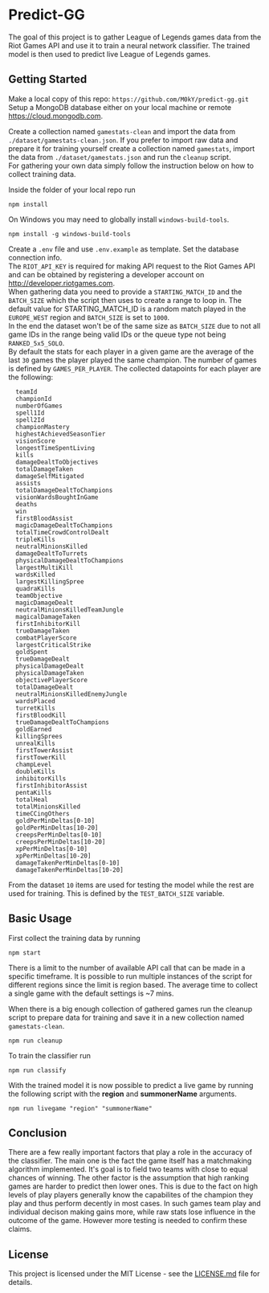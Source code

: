 # Predict-GG

The goal of this project is to gather League of Legends games data from the Riot Games API and use it to train a neural network classifier. The trained model is then used to predict live League of Legends games.

## Getting Started

Make a local copy of this repo: `https://github.com/M0kY/predict-gg.git`  
Setup a MongoDB database either on your local machine or remote https://cloud.mongodb.com.

Create a collection named `gamestats-clean` and import the data from `./dataset/gamestats-clean.json`. If you prefer to import raw data and
prepare it for training yourself create a collection named `gamestats`, import the data from `./dataset/gamestats.json` and run the `cleanup` script.   
For gathering your own data simply follow the instruction below on how to collect training data.

Inside the folder of your local repo run  
```
npm install
```

On Windows you may need to globally install `windows-build-tools`.
```
npm install -g windows-build-tools
```

Create a `.env` file and use `.env.example` as template. Set the database connection info.  
The `RIOT_API_KEY` is required for making API request to the Riot Games API and can be obtained by registering a developer account on http://developer.riotgames.com.  
When gathering data you need to provide a `STARTING_MATCH_ID` and the `BATCH_SIZE` which the script then uses to create a range to loop in. The default value for STARTING_MATCH_ID is a random match played in the `EUROPE_WEST` region and `BATCH_SIZE` is set to `1000`.  
In the end the dataset won't be of the same size as `BATCH_SIZE` due to not all game IDs in the range being valid IDs or the queue type not being `RANKED_5x5_SOLO`.  
By default the stats for each player in a given game are the average of the
last `30` games the player played the same champion. The number of games is defined by `GAMES_PER_PLAYER`.
The collected datapoints for each player are the following:

```
  teamId
  championId
  numberOfGames
  spell1Id
  spell2Id
  championMastery
  highestAchievedSeasonTier
  visionScore
  longestTimeSpentLiving
  kills
  damageDealtToObjectives
  totalDamageTaken
  damageSelfMitigated
  assists
  totalDamageDealtToChampions
  visionWardsBoughtInGame
  deaths
  win
  firstBloodAssist
  magicDamageDealtToChampions
  totalTimeCrowdControlDealt
  tripleKills
  neutralMinionsKilled
  damageDealtToTurrets
  physicalDamageDealtToChampions
  largestMultiKill
  wardsKilled
  largestKillingSpree
  quadraKills
  teamObjective
  magicDamageDealt
  neutralMinionsKilledTeamJungle
  magicalDamageTaken
  firstInhibitorKill
  trueDamageTaken
  combatPlayerScore
  largestCriticalStrike
  goldSpent
  trueDamageDealt
  physicalDamageDealt
  physicalDamageTaken
  objectivePlayerScore
  totalDamageDealt
  neutralMinionsKilledEnemyJungle
  wardsPlaced
  turretKills
  firstBloodKill
  trueDamageDealtToChampions
  goldEarned
  killingSprees
  unrealKills
  firstTowerAssist
  firstTowerKill
  champLevel
  doubleKills
  inhibitorKills
  firstInhibitorAssist
  pentaKills
  totalHeal
  totalMinionsKilled
  timeCCingOthers
  goldPerMinDeltas[0-10]
  goldPerMinDeltas[10-20]
  creepsPerMinDeltas[0-10]
  creepsPerMinDeltas[10-20]
  xpPerMinDeltas[0-10]
  xpPerMinDeltas[10-20]
  damageTakenPerMinDeltas[0-10]
  damageTakenPerMinDeltas[10-20]
```

From the dataset `10` items are used for testing the model while the rest are used for training. This is defined by the `TEST_BATCH_SIZE` variable.

## Basic Usage

First collect the training data by running  
```
npm start
```

There is a limit to the number of available API call that can be made in a specific timeframe. It is possible to run multiple instances of the script for different regions since the limit is region based. The average time to collect a single game with the default settings is ~7 mins.

When there is a big enough collection of gathered games run the cleanup script to prepare data for training and save it in a new collection named `gamestats-clean`.

```
npm run cleanup
```

To train the classifier run

```
npm run classify
```

With the trained model it is now possible to predict a live game by running the following script with the **region** and **summonerName** arguments.

```
npm run livegame "region" "summonerName"
```

## Conclusion

There are a few really important factors that play a role in the accuracy of the classifier. The main one is the fact the game itself has a matchmaking algorithm implemented. It's goal is to field two teams with close to equal chances of winning. The other factor is the assumption that high ranking games are harder to predict then lower ones. This is due to the fact on high levels of play players generally know the capabilites of the champion they play and thus perform decently in most cases. In such games team play and individual decison making gains more, while raw stats lose influence in the outcome of the game. However more testing is needed to confirm these claims.

## License

This project is licensed under the MIT License - see the [LICENSE.md](LICENSE.md) file for details.
